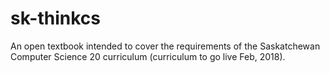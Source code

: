 # sk-thinkcs
An open textbook intended to cover the requirements of the Saskatchewan Computer Science 20 curriculum (curriculum to go live Feb, 2018).
